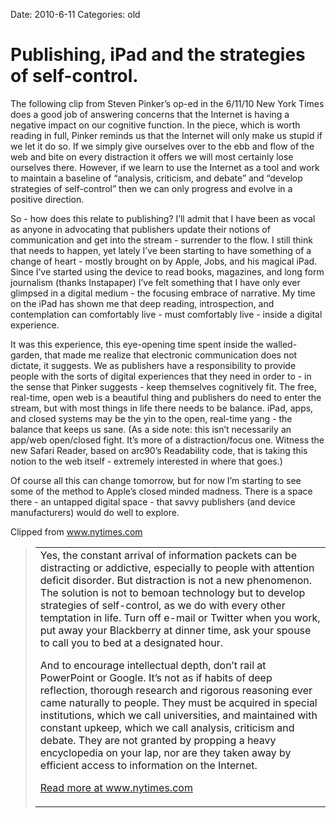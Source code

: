 Date: 2010-6-11
Categories: old

# Publishing, iPad and the strategies of self-control.

<div class="Clog_Commentary_Wrap">
<div class="Clog_Post_Text">

The following clip from Steven Pinker’s op-ed in the 6/11/10 New York Times does a good job of answering concerns that the Internet is having a negative impact on our cognitive function. In the piece, which is worth reading in full, Pinker reminds us that the Internet will only make us stupid if we let it do so.  If we simply give ourselves over to the ebb and flow of the web and bite on every distraction it offers we will most certainly lose ourselves there. However, if we learn to use the Internet as a tool and work to maintain a baseline of “analysis, criticism, and debate” and “develop strategies of self-control” then we can only progress and evolve in a positive direction.

So - how does this relate to publishing? I’ll admit that I have been as vocal as anyone in advocating that publishers update their notions of communication and get into the stream - surrender to the flow. I still think that needs to happen, yet lately I’ve been starting to have something of a change of heart - mostly brought on by Apple, Jobs, and his magical iPad. Since I’ve started using the device to read books, magazines, and long form journalism (thanks Instapaper) I’ve felt something that I have only ever glimpsed in a digital medium - the focusing embrace of narrative. My time on the iPad has shown me that deep reading, introspection, and contemplation can comfortably live - must comfortably live - inside a digital experience.

It was this experience, this eye-opening time spent inside the walled-garden, that made me realize that electronic communication does not dictate, it suggests. We as publishers have a responsibility to provide people with the sorts of digital experiences that they need in order to - in the sense that Pinker suggests - keep themselves cognitively fit. The free, real-time, open web is a beautiful thing and publishers do need to enter the stream, but with most things in life there needs to be balance. iPad, apps, and closed systems may be the yin to the open, real-time yang - the balance that keeps us sane. (As a side note: this isn’t necessarily an app/web open/closed fight. It’s more of a distraction/focus one. Witness the new Safari Reader, based on arc90’s Readability code, that is taking this notion to the web itself - extremely interested in where that goes.)

Of course all this can change tomorrow, but for now I’m starting to see some of the method to Apple’s closed minded madness. There is a space there - an untapped digital space - that savvy publishers (and device manufacturers) would do well to explore.

</div>
</div>
<div class="Clog_Content_Outer"><!-- BEGIN_CLOG_CONTENT ID: EE5EAA15-A139-4075-B491-F1365631C78A CLOGS.CLIPMARKS.COM -->
<div class="Clog_Top_Wrap">
<div class="Clog_Source_First"><span>Clipped from <a title="http://www.nytimes.com/2010/06/11/opinion/11Pinker.html?ref=todayspaper#" rel="clipsource" href="http://www.nytimes.com/2010/06/11/opinion/11Pinker.html?ref=todayspaper#">www.nytimes.com</a></span></div>
</div>
<div class="Clog_Middle_Wrap">
<blockquote class="Clog_Content_Item" cite="http://www.nytimes.com/2010/06/11/opinion/11Pinker.html?ref=todayspaper#">
<table cellspacing="0" cellpadding="0">
<tbody>
<tr>
<td>Yes, the constant arrival of information packets can be distracting or addictive, especially to people with attention deficit disorder. But distraction is not a new phenomenon. The solution is not to bemoan technology but to develop strategies of self-control, as we do with every other temptation in life. Turn off e-mail or Twitter when you work, put away your Blackberry at dinner time, ask your spouse to call you to bed at a designated hour.

And to encourage intellectual depth, don’t rail at PowerPoint or Google. It’s not as if habits of deep reflection, thorough research and rigorous reasoning ever came naturally to people. They must be acquired in special institutions, which we call universities, and maintained with constant upkeep, which we call analysis, criticism and debate. They are not granted by propping a heavy encyclopedia on your lap, nor are they taken away by efficient access to information on the Internet.

<span class="Clog_Source_Button"><a title="http://www.nytimes.com/2010/06/11/opinion/11Pinker.html?ref=todayspaper#" rel="clipsource" href="http://www.nytimes.com/2010/06/11/opinion/11Pinker.html?ref=todayspaper#">Read more at www.nytimes.com</a></span></td>
</tr>
</tbody>
</table>
</blockquote>
</div>
<div class="Clog_Bottom_Wrap"></div>
</div>
